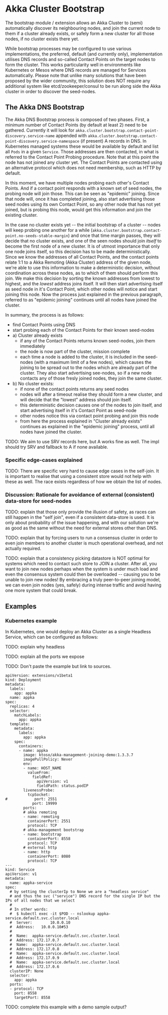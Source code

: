 <a id="bootstrap"></a>
# Akka Cluster Bootstrap

The bootstrap module / extension allows an Akka Cluster to (semi) automatically discover its neighbouring nodes,
and join the current node to them if a cluster already exists, or safely form a new cluster for all those nodes,
if no cluster exists there yet.

While bootstrap processes may be configured to use various implementations, the preferred, default (and currently only),
implementation utilises DNS records and so-called Contact Points on the target nodes to form the cluster. This works 
particularity well in environments like Kubernetes or Mesos where DNS records are managed for Services automatically.
Please note that unlike many solutions that have been proposed by the wider community, this solution does NOT require
any additional system like etcd/zookeeper/consul to be run along side the Akka cluster in order to discover the seed-nodes.

## The Akka DNS Bootstrap

The Akka DNS Bootstrap process is composed of two phases. First, a minimum number of Contact Points (by default at least 
2) need to be gathered. Currently it will look for `akka.cluster.bootstrap.contact-point-discovery.service-name` appended
with `akka.cluster.bootstrap.contact-point-discovery.service-namespace` (if present) A records in DNS. In Kubernetes managed 
systems these would be available by default and list all `Pods` in a given `Service`. Those addresses are then contacted,
in what is referred to the Contact Point Probing procedure. Note that at this point the node has not joined any cluster yet.
The Contact Points are contacted using an alternative protocol which does not need membership, such as HTTP by default.

In this moment, we have multiple nodes probing each other's Contact Points. And if a contact point responds with
a known set of seed nodes, the probing node will join those. This can be seen as "epidemic" joining. Since that node will,
once it has completed joining, also start advertising those seed nodes using its own Contact Point, so any other node that
has not yet joined, but is probing this node, would get this information and join the existing cluster.

In the case no cluster exists yet -- the initial bootstrap of a cluster -- nodes will keep probing one another for a while
(`akka.cluster.bootstrap.contact-point.no-seeds-stable-margin`) and once that time margin passes, they will decide that 
no cluster exists, and one of the seen nodes should join *itself* to become the first node of a new cluster. It is of utmost
importance that only one node joins itself, so this decision has to be made deterministically. Since we know the addresses
of all Contact Points, and the contact points relate 1:1 to a Akka Remoting (Akka Cluster) address of the given node,
we're able to use this information to make a deterministic decision, without coordination across these nodes, as to which
of them should perform this join. We make this decision by sorting the known addresses from lowest to highest, and the
*lowest* address joins itself. It will then start advertising itself as seed node in it's Contact Point, which other nodes
will notice and start joining this node. Now the process just explained in the previous paragraph, referred to as "epidemic 
joining" continues until all nodes have joined the cluster. 

In summary, the process is as follows:

* find Contact Points using DNS
* start probing each of the Contact Points for their known seed-nodes
* a) Cluster already exists
    - if any of the Contact Points returns known seed-nodes, join them immediately
    - the node is now part of the cluster, mission complete
    - each time a node is added to the cluster, it is included in the seed-nodes (with a maximum limit of a few nodes),
      which causes the joining to be spread out to the nodes which are already part of the cluster. They also start 
      advertising see-nodes, so if a new node contacts any of those fresly joined nodes, they join the same cluster.
* b) No cluster exists:
    - if none of the contact points returns any seed nodes
    - nodes will after a timeout realise they should form a new cluster, 
      and will decide that the "lowest" address should join itself. 
    - this deterministic decision causes one of the nodes to join itself, and start advertising itself in it's Contact Point 
      as seed-node
    - other nodes notice this via contact point probing and join this node
    - from here the process explained in "Cluster already exists" continues as explained in the "epidemic joining" process,
      until all nodes have joined the cluster.

TODO: We aim to use SRV records here, but A works fine as well. The impl should try SRV and fallback to A if none available.

### Specific edge-cases explained

TODO: There are specific very hard to cause edge cases in the self-join. It is important to realise that using a consistent 
store would not help with these as well. The race exists regardless of how we obtain the list of nodes.

### Discussion: Rationale for avoidance of external (consistent) data-store for seed-nodes

TODO: explain that those only provide the illusion of safety, as races can still happen in the "self join",
even if a consistent data-store is used. It is only about probability of the issue happening, and with our sollution
we're as good as the same without the need for external stores other than DNS.

TODO: explain that by forcing users to run a consensus cluster in order to even join members to another cluster is much 
operational overhead, and not actually required.

TODO: explain that a consistency picking datastore is NOT optimal for systems which need to contact such store to JOIN
a cluster. After all, you want to join new nodes perhaps when the system is under much load and even the consensus system
could then be overloaded -- causing you to be unable to join new nodes! By embracing a truly peer-to-peer joining model,
we can even join nodes (yes, safely) during intense traffic and avoid having one more system that could break. 

## Examples

### Kubernetes example

In Kubernetes, one would deploy an Akka Cluster as a single Headless Service, which can be configured as follows:

TODO: explain why headless

TODO: explain all the ports we expose

TODO: Don't paste the example but link to sources.


```
apiVersion: extensions/v1beta1
kind: Deployment
metadata:
  labels:
    app: appka
  name: appka
spec:
  replicas: 4
  selector:
    matchLabels:
      app: appka
  template:
    metadata:
      labels:
        app: appka
    spec:
      containers:
      - name: appka
        image: ktoso/akka-management-joining-demo:1.3.3.7
        imagePullPolicy: Never
        env:
        - name: HOST_NAME
          valueFrom:
            fieldRef:
              apiVersion: v1
              fieldPath: status.podIP
        livenessProbe:
          tcpSocket:
#            port: 2551
            port: 19999
        ports:
        # akka remoting
        - name: remoting
          containerPort: 2551
          protocol: TCP
        # akka-management bootstrap
        - name: bootstrap
          containerPort: 8558
          protocol: TCP
        # external http
        - name: http
          containerPort: 8080
          protocol: TCP
---
kind: Service
apiVersion: v1
metadata:
  name: appka-service
spec:
  # by setting the clusterIp to None we are a "headless service"
  # and thus the svc ("service") DNS record for the single IP but the IPs of all nodes that we select
  #
  # In other words:
  #  $ kubectl exec -it $POD -- nslookup appka-service.default.svc.cluster.local
  #  Server:		10.0.0.10
  #  Address:	10.0.0.10#53
  #
  #  Name:	appka-service.default.svc.cluster.local
  #  Address: 172.17.0.7
  #  Name:	appka-service.default.svc.cluster.local
  #  Address: 172.17.0.8
  #  Name:	appka-service.default.svc.cluster.local
  #  Address: 172.17.0.9
  #  Name:	appka-service.default.svc.cluster.local
  #  Address: 172.17.0.6
  clusterIP: None
  selector:
    app: appka
  ports:
  - protocol: TCP
    port: 8558
    targetPort: 8558

```

TODO: complete this example with a demo sample output?
